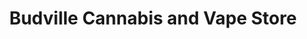 ---
title: "Budville Cannabis and Vape Store"
url: /portage-la-prairie/budville-cannabis-and-vape-store/
shop: cannabis
---